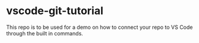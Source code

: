 # vscode-git-tutorial
This repo is to be used for a demo on how to connect your repo to VS Code through the built in commands. 
